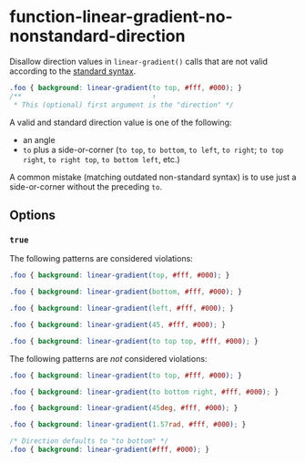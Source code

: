 # function-linear-gradient-no-nonstandard-direction

Disallow direction values in `linear-gradient()` calls that are not valid according to the
[standard syntax](https://developer.mozilla.org/en-US/docs/Web/CSS/linear-gradient#Syntax).

<!-- prettier-ignore -->
```css
.foo { background: linear-gradient(to top, #fff, #000); }
/**                                ↑
 * This (optional) first argument is the "direction" */
```

A valid and standard direction value is one of the following:

- an angle
- `to` plus a side-or-corner (`to top`, `to bottom`, `to left`, `to right`; `to top right`, `to right top`, `to bottom left`, etc.)

A common mistake (matching outdated non-standard syntax) is to use just a side-or-corner without the preceding `to`.

## Options

### `true`

The following patterns are considered violations:

<!-- prettier-ignore -->
```css
.foo { background: linear-gradient(top, #fff, #000); }
```

<!-- prettier-ignore -->
```css
.foo { background: linear-gradient(bottom, #fff, #000); }
```

<!-- prettier-ignore -->
```css
.foo { background: linear-gradient(left, #fff, #000); }
```

<!-- prettier-ignore -->
```css
.foo { background: linear-gradient(45, #fff, #000); }
```

<!-- prettier-ignore -->
```css
.foo { background: linear-gradient(to top top, #fff, #000); }
```

The following patterns are _not_ considered violations:

<!-- prettier-ignore -->
```css
.foo { background: linear-gradient(to top, #fff, #000); }
```

<!-- prettier-ignore -->
```css
.foo { background: linear-gradient(to bottom right, #fff, #000); }
```

<!-- prettier-ignore -->
```css
.foo { background: linear-gradient(45deg, #fff, #000); }
```

<!-- prettier-ignore -->
```css
.foo { background: linear-gradient(1.57rad, #fff, #000); }
```

<!-- prettier-ignore -->
```css
/* Direction defaults to "to bottom" */
.foo { background: linear-gradient(#fff, #000); }
```
